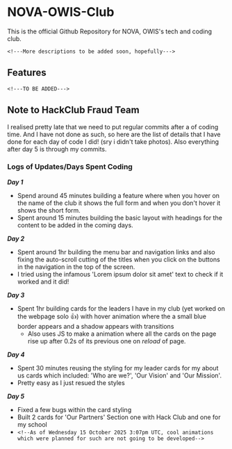 # NOVA-OWIS-Club

This is the official Github Repository for NOVA, OWIS's tech and coding club.

```<!---More descriptions to be added soon, hopefully--->```

## Features
```<!---TO BE ADDED--->```

## Note to HackClub Fraud Team

I realised pretty late that we need to put regular commits after a of coding time. And I have not done as such, so here are the list of details that I have done for each day of code I did! (sry i didn't take photos).
Also everything after day 5 is through my commits.

### Logs of Updates/Days Spent Coding
_**Day 1**_
- Spend around 45 minutes building a feature where when you hover on the name of the club it shows the full form and when you don't hover it shows the short form.
- Spent around 15 minutes building the basic layout with headings for the content to be added in the coming days.


_**Day 2**_
- Spent around 1hr building the menu bar and navigation links and also fixing the auto-scroll cutting of the titles when you click on the buttons in the navigation in the top of the screen.
- I tried using the infamous 'Lorem ipsum dolor sit amet' text to check if it worked and it did!


_**Day 3**_
- Spent 1hr building cards for the leaders I have in my club (yet worked on the webpage solo 👍) with hover animation where the a small blue border appears and a shadow appears with transitions
   - Also uses JS to make a animation where all the cards on the page rise up after 0.2s of its previous one on _reload_ of page.

_**Day 4**_
- Spent 30 minutes reusing the styling for my leader cards for my about us cards which included: 'Who are we?', 'Our Vision' and 'Our Mission'.
- Pretty easy as I just resued the styles

_**Day 5**_
- Fixed a few bugs within the card styling
- Built 2 cards for 'Our Partners' Section one with Hack Club and one for my school
- ```<!--As of Wednesday 15 October 2025 3:07pm UTC, cool animations which were planned for such are not going to be developed-->```
